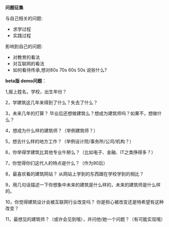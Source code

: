 **问题征集**  

与自己相关的问题:   
* 求学过程  
* 实践过程   

影响到自己的问题:  
* 对教育的看法   
* 对互联网的看法 
* 如何看待传承,想对80s 70s 60s 50s 说些什么? 

**beta版 demo问题**：

1,报上姓名，学校，出生年份？ 

2，学建筑这几年来得到了什么？失去了什么？

3，未来几年的打算？ 毕业后还想做建筑么？想成为建筑师吗？如果不，想做什么？

4，想成为什么样的建筑师？（举例建筑师？）  

5，想去什么样的地方工作？（举例设计院/事务所/公司/机构？）

6，你举得学建筑比其他专业牛掰么？（比如电子、金融、IT之类挣得多？）

7，你觉得你们这代人的特点是什么？（作为90后）

8，最喜欢看的建筑网站？ 从网站上学到的东西跟在学校学到的相比？

9，用几句话描述一下你想象中未来的建筑是什么样的，未来的建筑师是什么样的。

10，你觉得建筑设计会被互联网行业改变吗？ 你是担心被改变还是特希望有这种改变？

11，最想见的建筑师？（或许会见到哦），并问他/她一个问题？（有可能实现哦）
